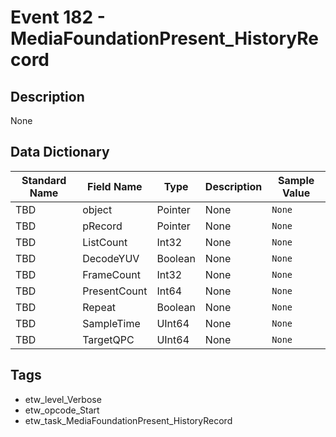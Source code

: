 # Event 182 - MediaFoundationPresent_HistoryRecord

## Description
None

## Data Dictionary
|Standard Name|Field Name|Type|Description|Sample Value|
|---|---|---|---|---|
|TBD|object|Pointer|None|`None`|
|TBD|pRecord|Pointer|None|`None`|
|TBD|ListCount|Int32|None|`None`|
|TBD|DecodeYUV|Boolean|None|`None`|
|TBD|FrameCount|Int32|None|`None`|
|TBD|PresentCount|Int64|None|`None`|
|TBD|Repeat|Boolean|None|`None`|
|TBD|SampleTime|UInt64|None|`None`|
|TBD|TargetQPC|UInt64|None|`None`|

## Tags
* etw_level_Verbose
* etw_opcode_Start
* etw_task_MediaFoundationPresent_HistoryRecord